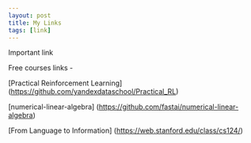 ```yaml
---
layout: post
title: My Links
tags: [link]
---
```


Important link

Free courses links - 

[Practical Reinforcement Learning] (https://github.com/yandexdataschool/Practical_RL)

[numerical-linear-algebra] (https://github.com/fastai/numerical-linear-algebra)

[From Language to Information] (https://web.stanford.edu/class/cs124/)
